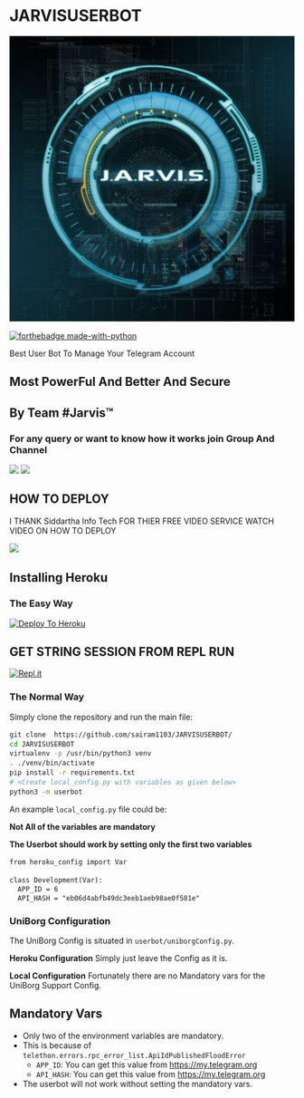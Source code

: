 # JARVISUSERBOT


<p align="center">
<img src="Jarvis.jpg" alt="FRIDAY USERBOT">


[![forthebadge made-with-python](http://ForTheBadge.com/images/badges/made-with-python.svg)](https://www.python.org/)



Best User Bot To Manage Your Telegram Account 
## Most PowerFul And Better And Secure

## By Team #Jarvis™

### For any query or want to know how it works join Group And Channel 

<a href="https://t.me/JarvisOfficialSupport"><img src="https://img.shields.io/badge/Join-Telegram%20Channel-red.svg?logo=Telegram"></a>
<a href="https://t.me/jarvisot"><img src="https://img.shields.io/badge/Join-Telegram%20Group-blue.svg?logo=telegram"></a>

## HOW TO DEPLOY 

I THANK Siddartha Info Tech FOR THIER FREE VIDEO SERVICE WATCH VIDEO ON HOW TO DEPLOY 

<a href="https://youtu.be/-chYv957eyk"><img src="https://img.shields.io/badge/How%20To-Deploy-red.svg?logo=Youtube"></a>

## Installing Heroku 

### The Easy Way
[![Deploy To Heroku](https://www.herokucdn.com/deploy/button.svg)](https://heroku.com/deploy?template=https://github.com/sairam1103/JARVISUSERBOT/)

## GET STRING SESSION FROM REPL RUN 

[![Repl.it](https://img.shields.io/badge/REPL%20RUN-Run%20Online-blue.svg)](https://Jarvis.Sairam1103.repl.run)

### The Normal Way

Simply clone the repository and run the main file:
```sh
git clone  https://github.com/sairam1103/JARVISUSERBOT/
cd JARVISUSERBOT
virtualenv -p /usr/bin/python3 venv
. ./venv/bin/activate
pip install -r requirements.txt
# <Create local_config.py with variables as given below>
python3 -m userbot
```

An example `local_config.py` file could be:

**Not All of the variables are mandatory**

__The Userbot should work by setting only the first two variables__

```python3
from heroku_config import Var

class Development(Var):
  APP_ID = 6
  API_HASH = "eb06d4abfb49dc3eeb1aeb98ae0f581e"
```


### UniBorg Configuration


The UniBorg Config is situated in `userbot/uniborgConfig.py`.

**Heroku Configuration**
Simply just leave the Config as it is.

**Local Configuration**
Fortunately there are no Mandatory vars for the UniBorg Support Config.

## Mandatory Vars

- Only two of the environment variables are mandatory.
- This is because of `telethon.errors.rpc_error_list.ApiIdPublishedFloodError`
    - `APP_ID`:   You can get this value from https://my.telegram.org
    - `API_HASH`:   You can get this value from https://my.telegram.org
- The userbot will not work without setting the mandatory vars.

